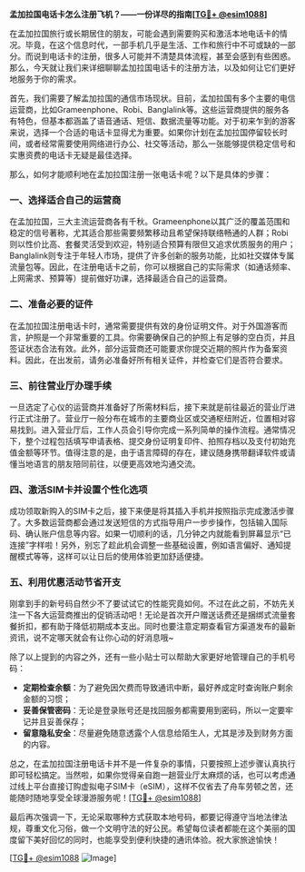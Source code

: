 **孟加拉国电话卡怎么注册飞机？——一份详尽的指南[[TG💪+ @esim1088](https://t.me/s/esim1088)]**

在孟加拉国旅行或长期居住的朋友，可能会遇到需要购买和激活本地电话卡的情况。毕竟，在这个信息时代，一部手机几乎是生活、工作和旅行中不可或缺的一部分。而说到电话卡的注册，很多人可能并不清楚具体流程，甚至会感到有些困惑。那么，今天就让我们来详细聊聊孟加拉国电话卡的注册方法，以及如何让它们更好地服务于你的需求。

首先，我们需要了解孟加拉国的通信市场现状。目前，孟加拉国有多个主要的电信运营商，比如Grameenphone、Robi、Banglalink等。这些运营商提供的服务各有特色，但基本都涵盖了语音通话、短信、数据流量等功能。对于初来乍到的游客来说，选择一个合适的电话卡显得尤为重要。如果你计划在孟加拉国停留较长时间，或者经常需要使用网络进行办公、社交等活动，那么一张能够提供稳定信号和实惠资费的电话卡无疑是最佳选择。

那么，如何才能顺利地在孟加拉国注册一张电话卡呢？以下是具体的步骤：

### 一、选择适合自己的运营商

在孟加拉国，三大主流运营商各有千秋。Grameenphone以其广泛的覆盖范围和稳定的信号著称，尤其适合那些需要频繁移动且希望保持联络畅通的人群；Robi则以性价比高、套餐灵活受到欢迎，特别适合预算有限但又追求优质服务的用户；Banglalink则专注于年轻人市场，提供了许多创新的服务功能，比如社交媒体专属流量包等。因此，在注册电话卡之前，你可以根据自己的实际需求（如通话频率、上网需求、预算等）提前做好功课，选择最适合自己的运营商。

### 二、准备必要的证件

在孟加拉国注册电话卡时，通常需要提供有效的身份证明文件。对于外国游客而言，护照是一个非常重要的工具。你需要确保自己的护照上有足够的空白页，并且签证状态合法有效。此外，部分运营商还可能要求你提交近期的照片作为备案资料。因此，在出发前，请务必准备好所有相关证件，并检查它们是否符合要求。

### 三、前往营业厅办理手续

一旦选定了心仪的运营商并准备好了所需材料后，接下来就是前往最近的营业厅进行正式注册了。营业厅一般分布在城市的主要商业区或交通枢纽附近，位置相对容易找到。进入营业厅后，工作人员会引导你完成一系列简单的操作流程。通常情况下，整个过程包括填写申请表格、提交身份证明复印件、拍照存档以及支付初始充值金额等环节。值得注意的是，由于语言障碍的存在，建议随身携带翻译软件或请懂当地语言的朋友陪同前往，以便更高效地沟通交流。

### 四、激活SIM卡并设置个性化选项

成功领取新购入的SIM卡之后，接下来便是将其插入手机并按照指示完成激活步骤了。大多数运营商都会通过发送短信的方式指导用户一步步操作，包括输入国际码、确认账户信息等内容。如果一切顺利的话，几分钟之内就能看到屏幕显示“已连接”字样啦！另外，别忘了趁此机会调整一些基础设置，例如语言偏好、通知提醒模式等等，这样可以让日后的使用体验更加舒适便捷。

### 五、利用优惠活动节省开支

刚拿到手的新号码自然少不了要试试它的性能究竟如何。不过在此之前，不妨先关注一下各大运营商推出的促销活动吧！无论是首次开户赠送话费还是捆绑式流量套餐折扣，都有助于降低初期成本支出。同时也要注意定期查看官方渠道发布的最新资讯，说不定哪天就会有让你心动的好消息哦~

除了以上提到的内容之外，还有一些小贴士可以帮助大家更好地管理自己的手机号码：

- **定期检查余额**：为了避免因欠费而导致通讯中断，最好养成定时查询账户剩余金额的习惯；
- **妥善保管密码**：无论是登录账号还是找回服务都需要用到密码，所以一定要牢记并且妥善保存；
- **留意隐私安全**：尽量避免随意透露个人信息给陌生人，尤其是涉及到财务方面的内容。

总之，在孟加拉国注册电话卡并不是一件复杂的事情，只要按照上述步骤认真执行即可轻松搞定。当然啦，如果你觉得亲自跑一趟营业厅太麻烦的话，也可以考虑通过线上平台直接订购虚拟电子SIM卡（eSIM），这样不仅省去了舟车劳顿之苦，还能随时随地享受全球漫游服务呢！[[TG💪+ @esim1088](https://t.me/s/esim1088)]

最后再次强调一下，无论采取哪种方式获取本地号码，都要记得遵守当地法律法规，尊重文化习俗，做一个文明守法的好公民。希望每位读者都能在这个美丽的国度留下美好回忆的同时，也能享受到便利快捷的通讯体验。祝大家旅途愉快！

[[TG💪+ @esim1088](https://t.me/s/esim1088) ![Image](https://i.postimg.cc/4NQfJmqS/Snipaste-2025-05-13-00-14-12.png)]